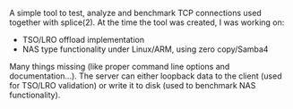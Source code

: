 A simple tool to test, analyze and benchmark TCP connections used together with splice(2).
At the time the tool was created, I was working on:
- TSO/LRO offload implementation
- NAS type functionality under Linux/ARM, using zero copy/Samba4

Many things missing (like proper command line options and documentation...).
The server can either loopback data to the client (used for TSO/LRO validation)
or write it to disk (used to benchmark NAS functionality).
